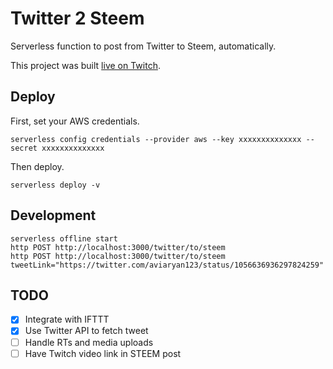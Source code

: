 # Twitter 2 Steem

Serverless function to post from Twitter to Steem, automatically.

This project was built [live on Twitch](https://www.twitch.tv/videos/328611364).

## Deploy

First, set your AWS credentials.

```
serverless config credentials --provider aws --key xxxxxxxxxxxxxx --secret xxxxxxxxxxxxxx
```

Then deploy.

```
serverless deploy -v
```

## Development

```
serverless offline start
http POST http://localhost:3000/twitter/to/steem
http POST http://localhost:3000/twitter/to/steem tweetLink="https://twitter.com/aviaryan123/status/1056636936297824259"
```

## TODO

- [x] Integrate with IFTTT
- [x] Use Twitter API to fetch tweet
- [ ] Handle RTs and media uploads
- [ ] Have Twitch video link in STEEM post
